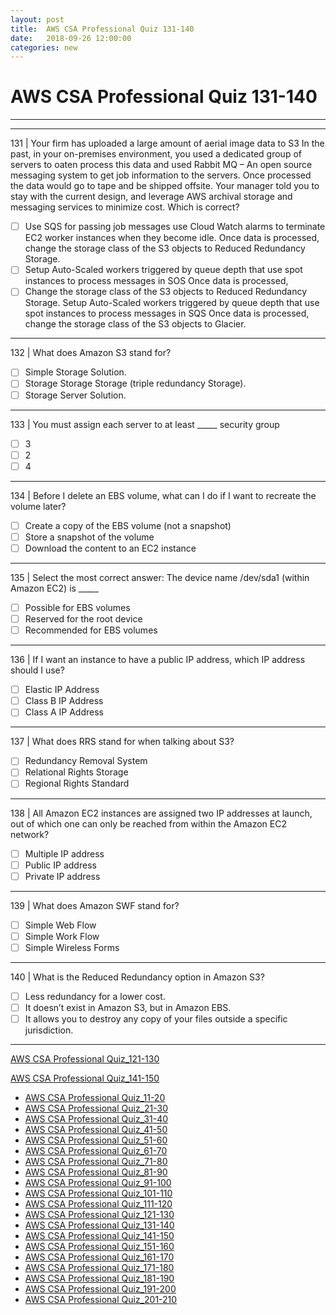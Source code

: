 ```yaml
---
layout: post 
title:  AWS CSA Professional Quiz 131-140 
date:   2018-09-26 12:00:00
categories: new
---
```


AWS CSA Professional Quiz 131-140 
====
-----
-----
131 | Your firm has uploaded a large amount of aerial image data to S3 In the past, in your on-premises environment, you used a dedicated group of servers to oaten process this data and used Rabbit MQ – An open
source messaging system to get job information to the servers. Once processed the data would go to tape and be shipped offsite. Your manager told you to stay with the current design, and leverage AWS archival storage and messaging services to minimize cost. Which is correct?

  - [ ] Use SQS for passing job messages use Cloud Watch alarms to terminate EC2 worker instances when they 
become idle. Once data is processed, change the storage class of the S3 objects to Reduced Redundancy 
Storage.
  - [ ] Setup Auto-Scaled workers triggered by queue depth that use spot instances to process messages in SOS Once 
data is processed,
  - [ ] Change the storage class of the S3 objects to Reduced Redundancy Storage. Setup Auto-Scaled workers 
triggered by queue depth that use spot instances to process messages in SQS Once data is processed, change 
the storage class of the S3 objects to Glacier.

 ---------- 

132 | What does Amazon S3 stand for?

  - [ ] Simple Storage Solution.
  - [ ] Storage Storage Storage (triple redundancy Storage).
  - [ ] Storage Server Solution.

 ---------- 

133 | You must assign each server to at least _____ security group

  - [ ] 3
  - [ ] 2
  - [ ] 4

 ---------- 

134 | Before I delete an EBS volume, what can I do if I want to recreate the volume later?

  - [ ] Create a copy of the EBS volume (not a snapshot)
  - [ ] Store a snapshot of the volume
  - [ ] Download the content to an EC2 instance

 ---------- 

135 | Select the most correct answer: The device name /dev/sda1
(within Amazon EC2) is _____

  - [ ] Possible for EBS volumes
  - [ ] Reserved for the root device
  - [ ] Recommended for EBS volumes

 ---------- 

136 | If I want an instance to have a public IP address, which IP address should I use?

  - [ ] Elastic IP Address
  - [ ] Class B IP Address
  - [ ] Class A IP Address

 ---------- 

137 | What does RRS stand for when talking about S3?

  - [ ] Redundancy Removal System
  - [ ] Relational Rights Storage
  - [ ] Regional Rights Standard

 ---------- 

138 | All Amazon EC2 instances are assigned two IP addresses at launch, out of which one can only be reached from
within the Amazon EC2 network?

  - [ ] Multiple IP address
  - [ ] Public IP address
  - [ ] Private IP address

 ---------- 

139 | What does Amazon SWF stand for?

  - [ ] Simple Web Flow
  - [ ] Simple Work Flow
  - [ ] Simple Wireless Forms

 ---------- 

140 | What is the Reduced Redundancy option in Amazon S3?

  - [ ] Less redundancy for a lower cost.
  - [ ] It doesn’t exist in Amazon S3, but in Amazon EBS.
  - [ ] It allows you to destroy any copy of your files outside a specific jurisdiction.

 ---------- 
[AWS CSA Professional Quiz_121-130](2018-09-26-AWS_CSA_Professional_Quiz_121-130.md)

[AWS CSA Professional Quiz_141-150](2018-09-26-AWS_CSA_Professional_Quiz_141-150.md)

  * [AWS CSA Professional Quiz_11-20](2018-09-26-AWS_CSA_Professional_Quiz_11-20.md)
  * [AWS CSA Professional Quiz_21-30](2018-09-26-AWS_CSA_Professional_Quiz_21-30.md)
  * [AWS CSA Professional Quiz_31-40](2018-09-26-AWS_CSA_Professional_Quiz_31-40.md)
  * [AWS CSA Professional Quiz_41-50](2018-09-26-AWS_CSA_Professional_Quiz_41-50.md)
  * [AWS CSA Professional Quiz_51-60](2018-09-26-AWS_CSA_Professional_Quiz_51-60.md)
  * [AWS CSA Professional Quiz_61-70](2018-09-26-AWS_CSA_Professional_Quiz_61-70.md)
  * [AWS CSA Professional Quiz_71-80](2018-09-26-AWS_CSA_Professional_Quiz_71-80.md)
  * [AWS CSA Professional Quiz_81-90](2018-09-26-AWS_CSA_Professional_Quiz_81-90.md)
  * [AWS CSA Professional Quiz_91-100](2018-09-26-AWS_CSA_Professional_Quiz_91-100.md)
  * [AWS CSA Professional Quiz_101-110](2018-09-26-AWS_CSA_Professional_Quiz_101-110.md)
  * [AWS CSA Professional Quiz_111-120](2018-09-26-AWS_CSA_Professional_Quiz_111-120.md)
  * [AWS CSA Professional Quiz_121-130](2018-09-26-AWS_CSA_Professional_Quiz_121-130.md)
  * [AWS CSA Professional Quiz_131-140](2018-09-26-AWS_CSA_Professional_Quiz_131-140.md)
  * [AWS CSA Professional Quiz_141-150](2018-09-26-AWS_CSA_Professional_Quiz_141-150.md)
  * [AWS CSA Professional Quiz_151-160](2018-09-26-AWS_CSA_Professional_Quiz_151-160.md)
  * [AWS CSA Professional Quiz_161-170](2018-09-26-AWS_CSA_Professional_Quiz_161-170.md)
  * [AWS CSA Professional Quiz_171-180](2018-09-26-AWS_CSA_Professional_Quiz_171-180.md)
  * [AWS CSA Professional Quiz_181-190](2018-09-26-AWS_CSA_Professional_Quiz_181-190.md)
  * [AWS CSA Professional Quiz_191-200](2018-09-26-AWS_CSA_Professional_Quiz_191-200.md)
  * [AWS CSA Professional Quiz_201-210](2018-09-26-AWS_CSA_Professional_Quiz_201-210.md)
